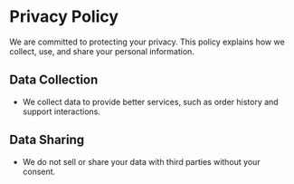 # Privacy Policy

We are committed to protecting your privacy. This policy explains how we collect, use, and share your personal information.

## Data Collection
- We collect data to provide better services, such as order history and support interactions.

## Data Sharing
- We do not sell or share your data with third parties without your consent.

